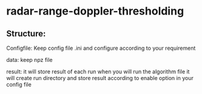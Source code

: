 # radar-range-doppler-thresholding

## Structure:
Configfile:
    Keep config file .ini and configure according to your requirement
    
data:
    keep npz file

result:
    it will store result of each run
    when you will run the algorithm file it will create run directory and store result according to enable option in your config file


    